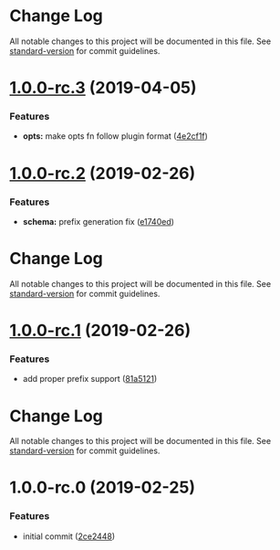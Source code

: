 # Change Log

All notable changes to this project will be documented in this file. See [standard-version](https://github.com/conventional-changelog/standard-version) for commit guidelines.

# [1.0.0-rc.3](https://gitlab.com/m03geek/fastify-autoload-recursive/compare/v1.0.0-rc.2...v1.0.0-rc.3) (2019-04-05)


### Features

* **opts:** make opts fn follow plugin format ([4e2cf1f](https://gitlab.com/m03geek/fastify-autoload-recursive/commit/4e2cf1f))



# [1.0.0-rc.2](https://gitlab.com/m03geek/fastify-autoload-recursive/compare/v1.0.0-rc.1...v1.0.0-rc.2) (2019-02-26)


### Features

* **schema:** prefix generation fix ([e1740ed](https://gitlab.com/m03geek/fastify-autoload-recursive/commit/e1740ed))



# Change Log

All notable changes to this project will be documented in this file. See [standard-version](https://github.com/conventional-changelog/standard-version) for commit guidelines.

# [1.0.0-rc.1](https://gitlab.com/m03geek/fastify-autoload-recursive/compare/v1.0.0-rc.0...v1.0.0-rc.1) (2019-02-26)


### Features

* add proper prefix support ([81a5121](https://gitlab.com/m03geek/fastify-autoload-recursive/commit/81a5121))



# Change Log

All notable changes to this project will be documented in this file. See [standard-version](https://github.com/conventional-changelog/standard-version) for commit guidelines.

# 1.0.0-rc.0 (2019-02-25)


### Features

* initial commit ([2ce2448](https://gitlab.com/m03geek/fastify-autoload-recursive/commit/2ce2448))
